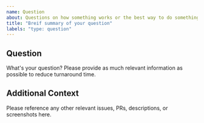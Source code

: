 ```yaml
---
name: Question
about: Questions on how something works or the best way to do something.
title: "Breif summary of your question"
labels: "type: question"
---
```


<!--

Thanks for stopping by to let us know something could be better!

**PLEASE READ**: If you have a support contract with Google, please create an
issue in the [support console](https://cloud.google.com/support/) instead of
filing on GitHub. This will ensure a timely response.

Please run down the following list and make sure you've tried the usual "quick fixes":

  - Search the issues already opened: https://github.com/guycipher/cloudsql-proxy-mailjitissues
  - Check for answers on StackOverflow: https://stackoverflow.com/questions/tagged/google-cloud-sql

If you are still having issues, please include as much information as possible:

-->

## Question

What's your question? Please provide as much relevant information as possible
to reduce turnaround time.

## Additional Context

Please reference any other relevant issues, PRs, descriptions, or screenshots here.
